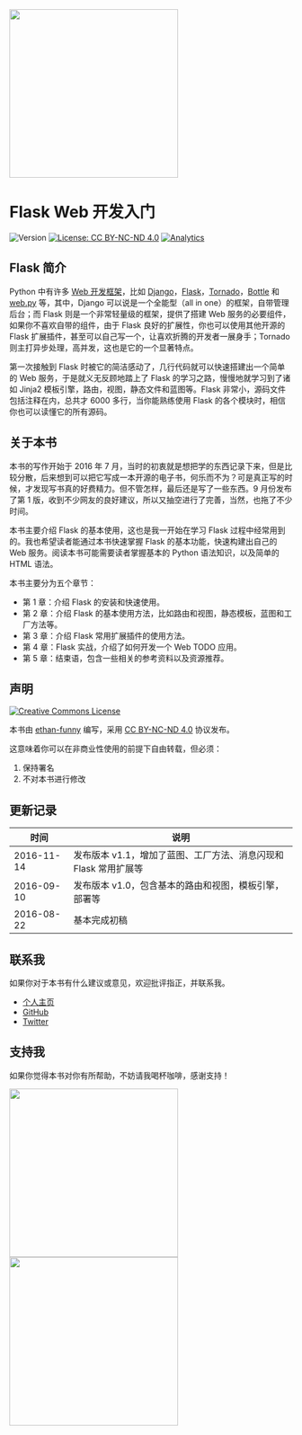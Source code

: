 
<img src='https://ooo.0o0.ooo/2016/11/03/581b594a5150f.png' width='300'>

Flask Web 开发入门
===

![Version](https://img.shields.io/badge/version-1.1-brightgreen.svg)
[![License: CC BY-NC-ND 4.0](https://img.shields.io/badge/License-CC%20BY--NC--ND%204.0-brightgreen.svg)](https://raw.githubusercontent.com/ethan-funny/head-first-flask/master/LICENSE)
[![Analytics](https://ga-beacon.appspot.com/UA-62960961-2/head-first-flask/readme)](https://github.com/igrigorik/ga-beacon)

## Flask 简介

Python 中有许多 [Web 开发框架](https://wiki.python.org/moin/WebFrameworks)，比如 [Django][1]，[Flask][2]，[Tornado][3]，[Bottle][4] 和 [web.py][5] 等，其中，Django 可以说是一个全能型（all in one）的框架，自带管理后台；而 Flask 则是一个非常轻量级的框架，提供了搭建 Web 服务的必要组件，如果你不喜欢自带的组件，由于 Flask 良好的扩展性，你也可以使用其他开源的 Flask 扩展插件，甚至可以自己写一个，让喜欢折腾的开发者一展身手；Tornado 则主打异步处理，高并发，这也是它的一个显著特点。

第一次接触到 Flask 时被它的简洁感动了，几行代码就可以快速搭建出一个简单的 Web 服务，于是就义无反顾地踏上了 Flask 的学习之路，慢慢地就学习到了诸如 Jinja2 模板引擎，路由，视图，静态文件和蓝图等。Flask 非常小，源码文件包括注释在内，总共才 6000 多行，当你能熟练使用 Flask 的各个模块时，相信你也可以读懂它的所有源码。

## 关于本书

本书的写作开始于 2016 年 7 月，当时的初衷就是想把学的东西记录下来，但是比较分散，后来想到可以把它写成一本开源的电子书，何乐而不为？可是真正写的时候，才发现写书真的好费精力。但不管怎样，最后还是写了一些东西。9 月份发布了第 1 版，收到不少网友的良好建议，所以又抽空进行了完善，当然，也拖了不少时间。

本书主要介绍 Flask 的基本使用，这也是我一开始在学习 Flask 过程中经常用到的。我也希望读者能通过本书快速掌握 Flask 的基本功能，快速构建出自己的 Web 服务。阅读本书可能需要读者掌握基本的 Python 语法知识，以及简单的 HTML 语法。

本书主要分为五个章节：

- 第 1 章：介绍 Flask 的安装和快速使用。
- 第 2 章：介绍 Flask 的基本使用方法，比如路由和视图，静态模板，蓝图和工厂方法等。
- 第 3 章：介绍 Flask 常用扩展插件的使用方法。
- 第 4 章：Flask 实战，介绍了如何开发一个 Web TODO 应用。
- 第 5 章：结束语，包含一些相关的参考资料以及资源推荐。

## 声明

<a rel="license" href="http://creativecommons.org/licenses/by-nc-nd/4.0/"><img alt="Creative Commons License" style="border-width:0" src="https://i.creativecommons.org/l/by-nc-nd/4.0/88x31.png" /></a>

本书由 [ethan-funny][6] 编写，采用 [CC BY-NC-ND 4.0][7] 协议发布。

这意味着你可以在非商业性使用的前提下自由转载，但必须：

1. 保持署名
2. 不对本书进行修改

## 更新记录

| 时间 | 说明 |
| --- | --- |
| 2016-11-14 | 发布版本 v1.1，增加了蓝图、工厂方法、消息闪现和 Flask 常用扩展等 |
| 2016-09-10 | 发布版本 v1.0，包含基本的路由和视图，模板引擎，部署等 |
| 2016-08-22 | 基本完成初稿 |

## 联系我

如果你对于本书有什么建议或意见，欢迎批评指正，并联系我。

- [个人主页][8]
- [GitHub][9]
- [Twitter][10]

## 支持我

如果你觉得本书对你有所帮助，不妨请我喝杯咖啡，感谢支持！

<img src='http://o9txbs6d7.bkt.clouddn.com/WechatPay.png' width='300'>

<img src='http://o9txbs6d7.bkt.clouddn.com/Ali_Pay.png' width='300'>


[1]:	https://www.djangoproject.com/
[2]:	http://flask.pocoo.org/
[3]:	https://github.com/tornadoweb/tornado
[4]:	https://github.com/bottlepy/bottle
[5]:	http://webpy.org/
[6]:	https://github.com/ethan-funny
[7]:	http://creativecommons.org/licenses/by-nc-nd/4.0/deed.zh
[8]:	https://funhacks.net
[9]:	https://github.com/ethan-funny
[10]:	https://twitter.com/pihacks


